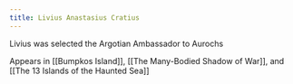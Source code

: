 ```yaml
---
title: Livius Anastasius Cratius
---
```

Livius was selected the Argotian Ambassador to Aurochs


Appears in [[Bumpkos Island]], [[The Many-Bodied Shadow of War]], and [[The 13 Islands of the Haunted Sea]]